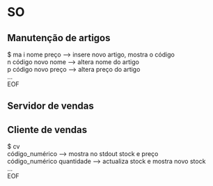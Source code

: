 # SO

## Manutenção de artigos

$ ma
i nome preço --> insere novo artigo, mostra o código  
n código novo nome --> altera nome do artigo  
p código novo preço --> altera preço do artigo  
...  
EOF  

## Servidor de vendas

## Cliente de vendas

$ cv  
código_numérico --> mostra no stdout stock e preço  
código_numérico quantidade --> actualiza stock e mostra novo stock  
...  
EOF  